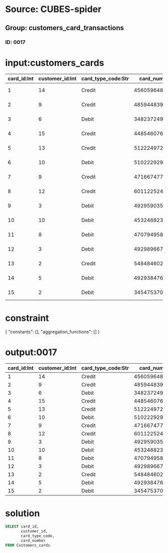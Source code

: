 # Source: CUBES-spider
## Group: customers_card_transactions
### ID: 0017

# input:customers_cards

| card_id:Int | customer_id:Int | card_type_code:Str | card_number:Str | date_valid_from:Str | date_valid_to:Str | other_card_details:Str |
|---|---|---|---|---|---|---|
| 1 | 14 | Credit | 4560596484842 | 2011-04-17 09:05:28 | 2018-03-07 17:06:19 | 5567915676420343 |
| 2 | 9 | Credit | 4859448397570735 | 2012-05-22 02:05:41 | 2018-02-25 15:43:32 | 4539333582760 |
| 3 | 6 | Debit | 348237249146948 | 2014-08-01 14:26:45 | 2018-03-24 15:29:00 | 4916210554814 |
| 4 | 15 | Credit | 4485460762694 | 2009-11-05 09:26:01 | 2018-03-19 05:34:08 | 5296134475180061 |
| 5 | 13 | Credit | 5122249720639438 | 2015-12-21 22:07:49 | 2018-03-22 08:31:28 | 5388642773088467 |
| 6 | 10 | Debit | 5102229294602335 | 2017-01-01 13:34:04 | 2018-03-11 01:12:33 | 5513587359761653 |
| 7 | 9 | Credit | 4716674779726 | 2016-12-11 03:01:12 | 2018-03-15 06:27:45 | 6011771512810699 |
| 8 | 12 | Credit | 6011225247353230 | 2016-09-17 13:31:05 | 2018-03-24 00:38:54 | 5428692691195935 |
| 9 | 3 | Debit | 4929590358481 | 2015-03-27 02:01:12 | 2018-03-12 02:16:45 | 5307019264041461 |
| 10 | 10 | Debit | 4532488235104 | 2011-06-15 23:10:10 | 2018-03-17 21:27:32 | 5571147786750739 |
| 11 | 8 | Debit | 4707949584519 | 2013-11-17 02:58:22 | 2018-03-14 14:00:07 | 377852690396160 |
| 12 | 3 | Debit | 4929896676202959 | 2015-05-09 04:05:26 | 2018-03-16 16:00:19 | 4556142375374 |
| 13 | 2 | Credit | 5484846021884483 | 2008-08-20 17:59:51 | 2018-03-20 02:08:02 | 4916493714393 |
| 14 | 5 | Debit | 4929384762825 | 2013-05-23 07:55:36 | 2018-03-11 06:05:44 | 4485258248930151 |
| 15 | 2 | Debit | 345475370003028 | 2014-07-03 20:19:31 | 2018-02-28 22:26:31 | 4716851737494984 |

# constraint

{
  "constants": [],
  "aggregation_functions": []
}

# output:0017

| card_id:Int | customer_id:Int | card_type_code:Str | card_number:Str |
|---|---|---|---|
| 1 | 14 | Credit | 4560596484842 |
| 2 | 9 | Credit | 4859448397570735 |
| 3 | 6 | Debit | 348237249146948 |
| 4 | 15 | Credit | 4485460762694 |
| 5 | 13 | Credit | 5122249720639438 |
| 6 | 10 | Debit | 5102229294602335 |
| 7 | 9 | Credit | 4716674779726 |
| 8 | 12 | Credit | 6011225247353230 |
| 9 | 3 | Debit | 4929590358481 |
| 10 | 10 | Debit | 4532488235104 |
| 11 | 8 | Debit | 4707949584519 |
| 12 | 3 | Debit | 4929896676202959 |
| 13 | 2 | Credit | 5484846021884483 |
| 14 | 5 | Debit | 4929384762825 |
| 15 | 2 | Debit | 345475370003028 |

# solution

```sql
SELECT card_id,
       customer_id,
       card_type_code,
       card_number
FROM Customers_cards
```
